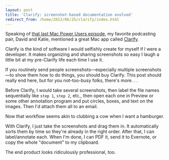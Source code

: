 ```yaml
---
layout: post
title: 'Clarify: screenshot-based documentation evolved'
redirect_from: /home/2013/06/25/clarify/index.html
---
```

<p>Speaking of <a href="http://www.macpowerusers.com/2013/06/23/mac-power-users-143-rss-and-replacing-google-reader/">that last Mac Power Users episode</a>, my favorite podcasting pair, David and Katie, mentioned a great Mac app called <a href="http://www.clarify-it.com">Clarify</a>.</p>

<p>Clarify is the kind of software I would selfishly create for myself if I were a developer. It makes organizing and sharing screenshots so easy I laugh a little bit at my pre-Clarify life each time I use it.</p>

<p>If you routinely send people screenshots—especially multiple screenshots—to show them how to do things, you should buy Clarify. This post should really end here, but for you not-too-busy folks, there's more. . .</p>

<p>Before Clarify, I would take several screenshots, then label the file names sequentially like <code>step 1</code>, <code>step 2</code>, etc., then open each one in Preview or some other annotation program and put circles, boxes, and text on the images. Then I'd attach them all to an email.</p>

<p>Now that workflow seems akin to clubbing a cow when I want a hamburger.</p>

<p>With Clarify, I just take the screenshots and drag them in. It automatically sorts them by time so they're already in the right order. After that, I can label/annotate each. When I'm done, I can PDF it, send it to Evernote, or copy the whole "document" to my clipboard.</p>

<p>The end product looks ridiculously professional, too. </p>
